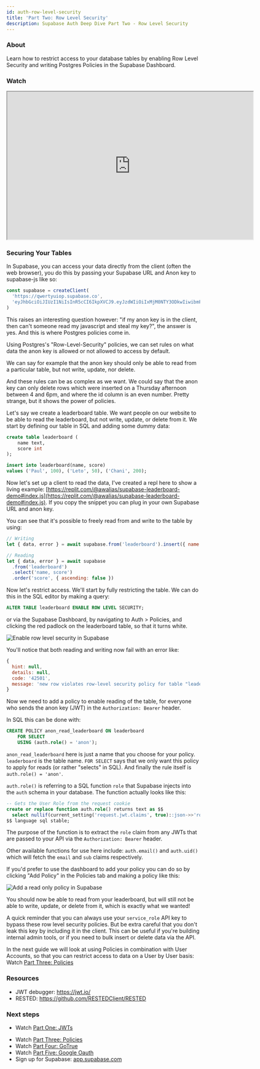 ```yaml
---
id: auth-row-level-security
title: 'Part Two: Row Level Security'
description: Supabase Auth Deep Dive Part Two - Row Level Security
---
```


### About

Learn how to restrict access to your database tables by enabling Row Level Security and writing Postgres Policies in the Supabase Dashboard.

### Watch

<iframe className="w-full video-with-border" width="640" height="385" src="https://www.youtube-nocookie.com/embed/qY_iQ10IUhs" frameBorder="1" allow="accelerometer; autoplay; clipboard-write; encrypted-media; gyroscope; picture-in-picture" allowFullScreen></iframe>

### Securing Your Tables

In Supabase, you can access your data directly from the client (often the web browser), you do this by passing your Supabase URL and Anon key to supabase-js like so:

```js
const supabase = createClient(
  'https://qwertyuiop.supabase.co',
  'eyJhbGciOiJIUzI1NiIsInR5cCI6IkpXVCJ9.eyJzdWIiOiIxMjM0NTY3ODkwIiwibmFtZSI6IkpvaG4gRG9lIiwiaWF0IjoxNTE2MjM5MDIyfQ.SflKxwRJSMeKKF2QT4fwpMeJf36POk6yJV_adQssw5c'
)
```

This raises an interesting question however: "if my anon key is in the client, then can't someone read my javascript and steal my key?", the answer is yes. And this is where Postgres policies come in.

Using Postgres's "Row-Level-Security" policies, we can set rules on what data the anon key is allowed or not allowed to access by default.

We can say for example that the anon key should only be able to read from a particular table, but not write, update, nor delete.

And these rules can be as complex as we want. We could say that the anon key can only delete rows which were inserted on a Thursday afternoon between 4 and 6pm, and where the id column is an even number. Pretty strange, but it shows the power of policies.

Let's say we create a leaderboard table. We want people on our website to be able to read the leaderboard, but not write, update, or delete from it. We start by defining our table in SQL and adding some dummy data:

```sql
create table leaderboard (
    name text,
    score int
);

insert into leaderboard(name, score)
values ('Paul', 100), ('Leto', 50), ('Chani', 200);
```

Now let's set up a client to read the data, I've created a repl here to show a living example: [https://replit.com/@awalias/supabase-leaderboard-demo#index.js](https://replit.com/@awalias/supabase-leaderboard-demo#index.js). If you copy the snippet you can plug in your own Supabase URL and anon key.

You can see that it's possible to freely read from and write to the table by using:

```js
// Writing
let { data, error } = await supabase.from('leaderboard').insert({ name: 'Bob', score: 99999 })

// Reading
let { data, error } = await supabase
  .from('leaderboard')
  .select('name, score')
  .order('score', { ascending: false })
```

Now let's restrict access. We'll start by fully restricting the table. We can do this in the SQL editor by making a query:

```sql
ALTER TABLE leaderboard ENABLE ROW LEVEL SECURITY;
```

or via the Supabase Dashboard, by navigating to Auth > Policies, and clicking the red padlock on the leaderboard table, so that it turns white.

![Enable row level security in Supabase](/img/auth-deep-dive-2.png)

You'll notice that both reading and writing now fail with an error like:

```jsx
{
  hint: null,
  details: null,
  code: '42501',
  message: 'new row violates row-level security policy for table "leaderboard"'
}
```

Now we need to add a policy to enable reading of the table, for everyone who sends the anon key (JWT) in the `Authorization: Bearer` header.

In SQL this can be done with:

```sql
CREATE POLICY anon_read_leaderboard ON leaderboard
    FOR SELECT
    USING (auth.role() = 'anon');
```

`anon_read_leaderboard` here is just a name that you choose for your policy. `leaderboard` is the table name. `FOR SELECT` says that we only want this policy to apply for reads (or rather "selects" in SQL). And finally the rule itself is `auth.role() = 'anon'`.

`auth.role()` is referring to a SQL function `role` that Supabase injects into the `auth` schema in your database. The function actually looks like this:

```sql
-- Gets the User Role from the request cookie
create or replace function auth.role() returns text as $$
  select nullif(current_setting('request.jwt.claims', true)::json->>'role', '')::text;
$$ language sql stable;
```

The purpose of the function is to extract the `role` claim from any JWTs that are passed to your API via the `Authorization: Bearer` header.

Other available functions for use here include: `auth.email()` and `auth.uid()` which will fetch the `email` and `sub` claims respectively.

If you'd prefer to use the dashboard to add your policy you can do so by clicking "Add Policy" in the Policies tab and making a policy like this:

![Add a read only policy in Supabase](/img/auth-deep-dive-2-2.png)

You should now be able to read from your leaderboard, but will still not be able to write, update, or delete from it, which is exactly what we wanted!

A quick reminder that you can always use your `service_role` API key to bypass these row level security policies. But be extra careful that you don't leak this key by including it in the client. This can be useful if you're building internal admin tools, or if you need to bulk insert or delete data via the API.

In the next guide we will look at using Policies in combination with User Accounts, so that you can restrict access to data on a User by User basis: Watch [Part Three: Policies](/docs/learn/auth-deep-dive/auth-policies)

### Resources

- JWT debugger: https://jwt.io/
- RESTED: https://github.com/RESTEDClient/RESTED

### Next steps

- Watch [Part One: JWTs](/docs/learn/auth-deep-dive/auth-deep-dive-jwts)
<!-- - Watch [Part Two: Row Level Security](/docs/learn/auth-deep-dive/auth-row-level-security) -->
- Watch [Part Three: Policies](/docs/learn/auth-deep-dive/auth-policies)
- Watch [Part Four: GoTrue](/docs/learn/auth-deep-dive/auth-gotrue)
- Watch [Part Five: Google Oauth](/docs/learn/auth-deep-dive/auth-google-oauth)
- Sign up for Supabase: [app.supabase.com](https://app.supabase.com)
